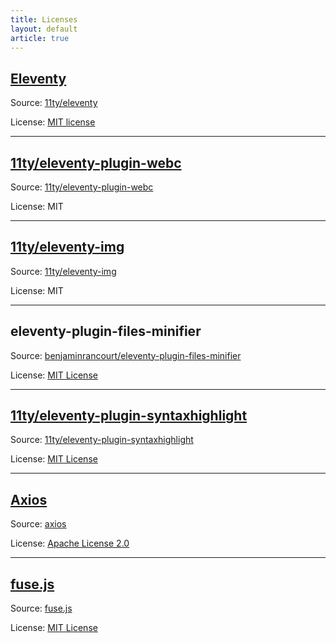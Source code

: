 ```yaml
---
title: Licenses
layout: default
article: true
---
```

## [Eleventy](https://www.11ty.dev/)
Source: [11ty/eleventy](https://github.com/11ty/eleventy)

License: [MIT license](https://github.com/11ty/eleventy/blob/master/LICENSE)

---

## [11ty/eleventy-plugin-webc](https://www.11ty.dev/docs/languages/webc/)
Source: [11ty/eleventy-plugin-webc](https://github.com/11ty/eleventy-plugin-webc)

License: MIT

---

## [11ty/eleventy-img](https://www.11ty.dev/docs/plugins/image/)
Source: [11ty/eleventy-img](https://github.com/11ty/eleventy-img)

License: MIT

---

## eleventy-plugin-files-minifier
Source: [benjaminrancourt/eleventy-plugin-files-minifier](https://github.com/benjaminrancourt/eleventy-plugin-files-minifier)

License: [MIT License](https://opensource.org/license/mit/)

---

## [11ty/eleventy-plugin-syntaxhighlight](https://www.11ty.dev/docs/plugins/syntaxhighlight/)
Source: [11ty/eleventy-plugin-syntaxhighlight](https://github.com/11ty/eleventy-plugin-syntaxhighlight)

License: [MIT License](https://github.com/11ty/eleventy-plugin-syntaxhighlight/blob/master/LICENSE)

---

## [Axios](https://axios-http.com/)
Source: [axios](https://github.com/axios/axios)

License: [Apache License 2.0](https://github.com/krisk/Fuse/blob/main/LICENSE)

---

## [fuse.js](https://www.fusejs.io/)
Source: [fuse.js](https://github.com/krisk/Fuse)

License: [MIT License](https://github.com/axios/axios/blob/v1.x/LICENSE)
